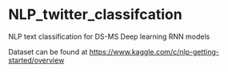 # NLP_twitter_classifcation
NLP text classification for DS-MS Deep learning RNN models


Dataset can be found at https://www.kaggle.com/c/nlp-getting-started/overview
